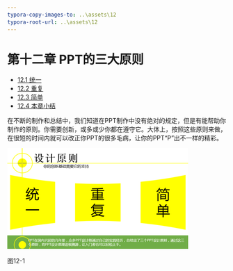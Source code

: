 ```yaml
---
typora-copy-images-to: ..\assets\12
typora-root-url: ..\assets\12
---
```


# 第十二章    PPT的三大原则

* [12.1  统一](chapter12-1.md)
* [12.2  重复](chapter12-2.md)
* [12.3  简单](chapter12-3.md)
* [12.4  本章小结](chapter12-4.md)

在不断的制作和总结中，我们知道在PPT制作中没有绝对的规定，但是有能帮助你制作的原则。你需要创新，或多或少你都在遵守它。大体上，按照这些原则来做，在很短的时间内就可以改正你PPT的很多毛病，让你的PPT“P”出不一样的精彩。

![img](../../.gitbook/assets/image001%20%284%29.png)

图12-1

